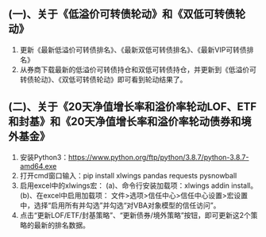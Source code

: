 ## (一)、关于《低溢价可转债轮动》和《双低可转债轮动》
1. 更新《最新低溢价可转债排名》、《最新双低可转债排名》、《最新VIP可转债排名》
2. 从券商下载最新的低溢价可转债持仓和双低可转债持仓，并更新到《低溢价可转债轮动》、《双低可转债轮动》即可看到轮动结果了。


## (二)、关于《20天净值增长率和溢价率轮动LOF、ETF和封基》和《20天净值增长率和溢价率轮动债券和境外基金》
1. 安装Python3：https://www.python.org/ftp/python/3.8.7/python-3.8.7-amd64.exe
2. 打开cmd窗口输入：pip install xlwings pandas requests pysnowball
3. 启用excel中的xlwings宏：
   (a)、命令行安装加载项：xlwings addin install。
   (b)、在excel中启用加载项： 文件>选项>信任中心>信任中心设置>宏设置 中，选择“启用所有并勾选”并勾选“对VBA对象模型的信任访问”。 
4. 点击“更新LOF/ETF/封基策略”、“更新债券/境外策略”按钮，即可更新这2个策略的最新的排名数据。

